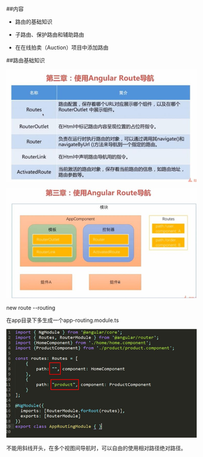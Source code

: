 ##内容

- 路由的基础知识

- 子路由、保护路由和辅助路由

- 在在线拍卖（Auction）项目中添加路由



##路由基础知识

![](/assets/360截图20171018195933459.jpg)

![](/assets/360截图20171018200436473.jpg)


new route --routing

在app目录下多生成一个app-routing.module.ts


![](/assets/360截图20171019093007537.jpg)

不能用斜线开头，在多个视图间导航时，可以自由的使用相对路径绝对路径。













































































